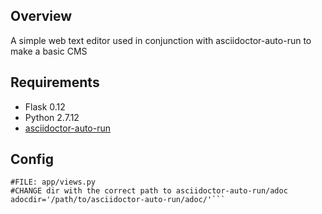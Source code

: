 ## Overview
A simple web text editor used in conjunction with asciidoctor-auto-run to make a basic CMS

## Requirements
- Flask 0.12
- Python 2.7.12
- [asciidoctor-auto-run](https://github.com/joeystevens00/asciidoctor-auto-run)

## Config
```
#FILE: app/views.py
#CHANGE dir with the correct path to asciidoctor-auto-run/adoc
adocdir='/path/to/asciidoctor-auto-run/adoc/'```

